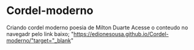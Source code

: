 # Cordel-moderno
 Criando cordel moderno poesia de Milton Duarte
 Acesse o conteudo no navegadr pelo link baixo;
"https://edionesousa.github.io/Cordel-moderno/"target="_blank"
